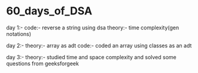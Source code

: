 # 60_days_of_DSA
day 1:- code:- reverse a string using dsa 
        theory:- time complexity(gen notations)

day 2:- theory:- array as adt 
        code:- coded an array using classes as an adt        

day 3:- theory:- studied time and space complexity and 
        solved some questions from geeksforgeek